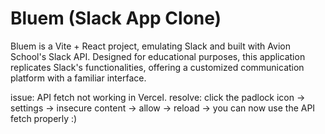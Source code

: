 # Bluem (Slack App Clone)

Bluem is a Vite + React project, emulating Slack and built with Avion School's Slack API. Designed for educational purposes, this application replicates Slack's functionalities, offering a customized communication platform with a familiar interface.

issue: API fetch not working in Vercel.
resolve: click the padlock icon -> settings -> insecure content -> allow -> reload -> you can now use the API fetch properly :)
